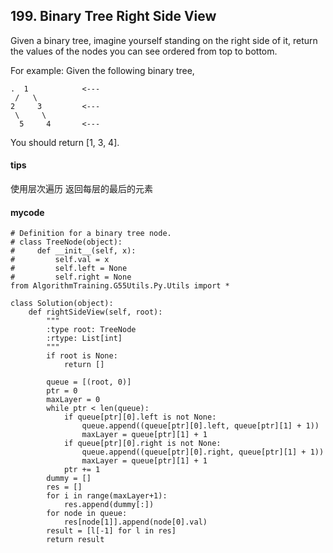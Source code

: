 ## 199. Binary Tree Right Side View

Given a binary tree, imagine yourself standing on the right side of it, return the values of the nodes you can see ordered from top to bottom.

For example:
Given the following binary tree,

```
.  1            <---
 /   \
2     3         <---
 \     \
  5     4       <---
```

You should return [1, 3, 4].

#### tips
使用层次遍历 返回每层的最后的元素

#### mycode
```
# Definition for a binary tree node.
# class TreeNode(object):
#     def __init__(self, x):
#         self.val = x
#         self.left = None
#         self.right = None
from AlgorithmTraining.G55Utils.Py.Utils import *

class Solution(object):
    def rightSideView(self, root):
        """
        :type root: TreeNode
        :rtype: List[int]
        """
        if root is None:
            return []

        queue = [(root, 0)]
        ptr = 0
        maxLayer = 0
        while ptr < len(queue):
            if queue[ptr][0].left is not None:
                queue.append((queue[ptr][0].left, queue[ptr][1] + 1))
                maxLayer = queue[ptr][1] + 1
            if queue[ptr][0].right is not None:
                queue.append((queue[ptr][0].right, queue[ptr][1] + 1))
                maxLayer = queue[ptr][1] + 1
            ptr += 1
        dummy = []
        res = []
        for i in range(maxLayer+1):
            res.append(dummy[:])
        for node in queue:
            res[node[1]].append(node[0].val)
        result = [l[-1] for l in res]
        return result
```
